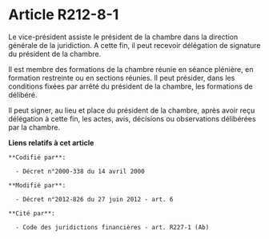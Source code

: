 # Article R212-8-1

Le vice-président assiste le président de la chambre dans la direction générale de la juridiction. A cette fin, il peut
recevoir délégation de signature du président de la chambre. 

Il est membre des formations de la chambre réunie en séance plénière, en formation restreinte ou en sections réunies. Il peut
présider, dans les conditions fixées par arrêté du président de la chambre, les formations de délibéré. 

Il peut signer, au lieu et place du président de la chambre, après avoir reçu délégation à cette fin, les actes, avis,
décisions ou observations délibérées par la chambre.

**Liens relatifs à cet article**

	**Codifié par**:

	  - Décret n°2000-338 du 14 avril 2000

	**Modifié par**:

	  - Décret n°2012-826 du 27 juin 2012 - art. 6

	**Cité par**:

	  - Code des juridictions financières - art. R227-1 (Ab)
